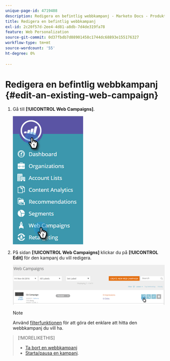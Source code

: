 ```yaml
---
unique-page-id: 4719408
description: Redigera en befintlig webbkampanj - Marketo Docs - Produktdokumentation
title: Redigera en befintlig webbkampanj
exl-id: 2c20f57d-2ee4-4d81-a8db-7d4de319fa78
feature: Web Personalization
source-git-commit: 0d37fbdb7d08901458c1744dc68893e155176327
workflow-type: tm+mt
source-wordcount: '55'
ht-degree: 0%

---
```


# Redigera en befintlig webbkampanj {#edit-an-existing-web-campaign}

1. Gå till **[!UICONTROL Web Campaigns]**.

   ![](assets/image2016-8-18-16-3a15-3a14.png)

1. På sidan **[!UICONTROL Web Campaigns]** klickar du på **[!UICONTROL Edit]** för den kampanj du vill redigera.

   ![](assets/web-campaigns-1-edit-hand.png)

   >[!NOTE]
   >
   >Använd [filterfunktionen](/help/marketo/product-docs/web-personalization/working-with-web-campaigns/filter-web-campaigns.md) för att göra det enklare att hitta den webbkampanj du vill ha.

>[!MORELIKETHIS]
>
>* [Ta bort en webbkampanj](/help/marketo/product-docs/web-personalization/working-with-web-campaigns/delete-a-web-campaign.md)
>* [Starta/pausa en kampanj](/help/marketo/product-docs/web-personalization/working-with-web-campaigns/launch-pause-a-web-campaign.md).
